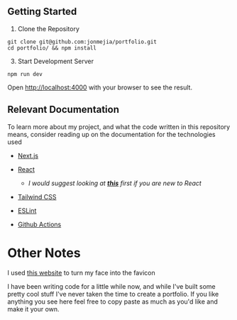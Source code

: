 ## Getting Started

1. Clone the Repository
```
git clone git@github.com:jonmejia/portfolio.git
cd portfolio/ && npm install
```

3. Start Development Server
```
npm run dev
```

Open [http://localhost:4000](http://localhost:4000) with your browser to see the result.

## Relevant Documentation

To learn more about my project, and what the code written in this repository means, consider reading up on the documentation for the technologies used

- [Next.js](https://nextjs.org/docs)
- [React](https://react.dev/reference/react)
  
  - *I would suggest looking at **[this](https://react.dev/learn)** first if you are new to React* 
- [Tailwind CSS](https://tailwindcss.com/docs/installation)
- [ESLint](https://eslint.org/docs/latest/)
- [Github Actions](https://docs.github.com/en/actions)


# Other Notes
I used [this website](https://favicon.io/) to turn my face into the favicon

I have been writing code for a little while now, and while I've built some pretty cool stuff I've never taken the time to create a portfolio. If you like anything you see here feel free to copy paste as much as you'd like and make it your own.

